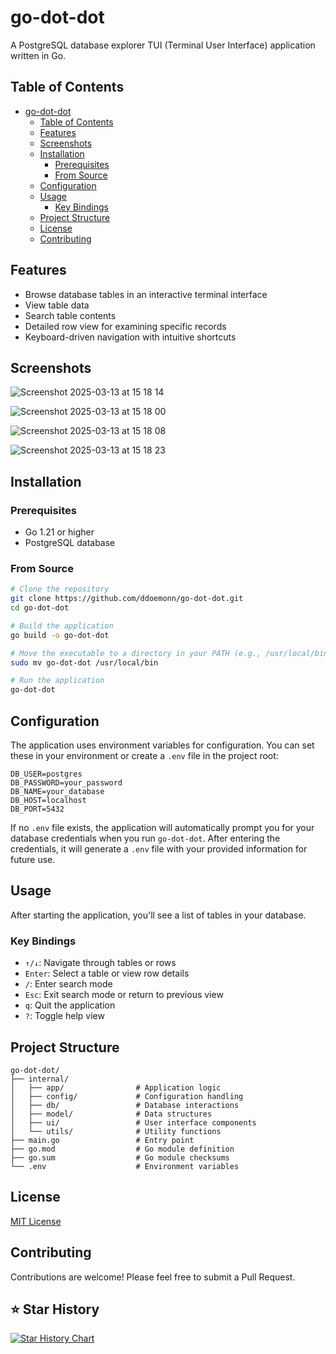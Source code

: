 # go-dot-dot

A PostgreSQL database explorer TUI (Terminal User Interface) application written in Go.

## Table of Contents

- [go-dot-dot](#go-dot-dot)
  - [Table of Contents](#table-of-contents)
  - [Features](#features)
  - [Screenshots](#screenshots)
  - [Installation](#installation)
    - [Prerequisites](#prerequisites)
    - [From Source](#from-source)
  - [Configuration](#configuration)
  - [Usage](#usage)
    - [Key Bindings](#key-bindings)
  - [Project Structure](#project-structure)
  - [License](#license)
  - [Contributing](#contributing)

## Features

- Browse database tables in an interactive terminal interface
- View table data
- Search table contents
- Detailed row view for examining specific records
- Keyboard-driven navigation with intuitive shortcuts

## Screenshots
![Screenshot 2025-03-13 at 15 18 14](https://github.com/user-attachments/assets/68d1f830-3432-4598-bb24-f264c14485da)



![Screenshot 2025-03-13 at 15 18 00](https://github.com/user-attachments/assets/72f4d8e8-c49d-48bf-9046-647c6e901185)



![Screenshot 2025-03-13 at 15 18 08](https://github.com/user-attachments/assets/3695364e-21b9-4ac6-a88c-b931fcbaa52b)



![Screenshot 2025-03-13 at 15 18 23](https://github.com/user-attachments/assets/87fe7ea5-63ea-46a5-9643-624175f1b406)

## Installation

### Prerequisites

- Go 1.21 or higher
- PostgreSQL database

### From Source

```bash
# Clone the repository
git clone https://github.com/ddoemonn/go-dot-dot.git
cd go-dot-dot

# Build the application
go build -o go-dot-dot

# Move the executable to a directory in your PATH (e.g., /usr/local/bin)
sudo mv go-dot-dot /usr/local/bin

# Run the application
go-dot-dot
```


## Configuration

The application uses environment variables for configuration. You can set these in your environment or create a `.env` file in the project root:

```
DB_USER=postgres
DB_PASSWORD=your_password
DB_NAME=your_database
DB_HOST=localhost
DB_PORT=5432
```

If no `.env` file exists, the application will automatically prompt you for your database credentials when you run `go-dot-dot`. After entering the credentials, it will generate a `.env` file with your provided information for future use.

## Usage

After starting the application, you'll see a list of tables in your database. 

### Key Bindings

- `↑/↓`: Navigate through tables or rows
- `Enter`: Select a table or view row details
- `/`: Enter search mode
- `Esc`: Exit search mode or return to previous view
- `q`: Quit the application
- `?`: Toggle help view

## Project Structure

```
go-dot-dot/
├── internal/
│   ├── app/                # Application logic
│   ├── config/             # Configuration handling
│   ├── db/                 # Database interactions
│   ├── model/              # Data structures
│   ├── ui/                 # User interface components
│   └── utils/              # Utility functions
├── main.go                 # Entry point
├── go.mod                  # Go module definition
├── go.sum                  # Go module checksums
└── .env                    # Environment variables
```

## License

[MIT License](LICENSE)

## Contributing

Contributions are welcome! Please feel free to submit a Pull Request.

## ⭐ Star History

<a href="https://star-history.com/#ddoemonn/go-dot-dot&Date">
 <picture>
   <source media="(prefers-color-scheme: dark)" srcset="https://api.star-history.com/svg?repos=ddoemonn/go-dot-dot&type=Date&theme=dark" />
   <source media="(prefers-color-scheme: light)" srcset="https://api.star-history.com/svg?repos=ddoemonn/go-dot-dot&type=Date" />
   <img alt="Star History Chart" src="https://api.star-history.com/svg?repos=ddoemonn/go-dot-dot&type=Date" />
 </picture>
</a>
